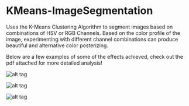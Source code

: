 # KMeans-ImageSegmentation
Uses the K-Means Clustering Algorithm to segment images based on combinations of HSV or RGB Channels.
Based on the color profile of the image, experimenting with different channel combinations can produce beautiful and alternative color posterizing. 

Below are a few examples of some of the effects achieved, check out the pdf attached for more detailed analysis!

![alt tag](https://cloud.githubusercontent.com/assets/17795014/18603526/2be3ed90-7c27-11e6-85a5-01a12c648e92.jpg)

![alt tag](https://cloud.githubusercontent.com/assets/17795014/18603527/2be4feb0-7c27-11e6-91c2-2960f5332291.jpg)

![alt tag](https://cloud.githubusercontent.com/assets/17795014/18603532/2bf9e276-7c27-11e6-9457-c1141144131b.jpg)



